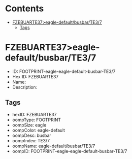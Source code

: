 



Contents
========

* [FZEBUARTE37>eagle-default/busbar/TE3/7](#fzebuarte37eagle-defaultbusbarte37)
	* [Tags](#tags)

# FZEBUARTE37>eagle-default/busbar/TE3/7

- ID: FOOTPRINT-eagle-eagle-default-busbar-TE3/7
- Hex ID: FZEBUARTE37
- Name: 
- Description: 

## Tags

- hexID: FZEBUARTE37
- oompType: FOOTPRINT
- oompSize: eagle
- oompColor: eagle-default
- oompDesc: busbar
- oompIndex: TE3/7
- oompName: eagle-default/busbar/TE3/7
- oompID: FOOTPRINT-eagle-eagle-default-busbar-TE3/7
